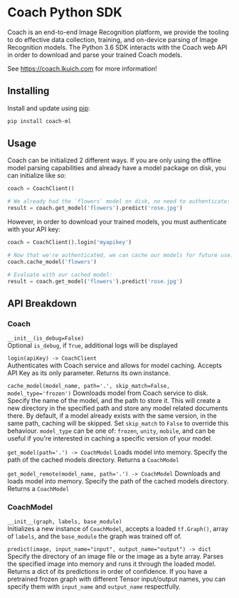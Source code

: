 # Coach Python SDK

Coach is an end-to-end Image Recognition platform, we provide the tooling to do effective data collection, training, and on-device parsing of Image Recognition models.
The Python 3.6 SDK interacts with the Coach web API in order to download and parse your trained Coach models.

See https://coach.lkuich.com for more information!

## Installing
Install and update using [pip](https://pip.pypa.io/en/stable/quickstart/):
```bash
pip install coach-ml
```

## Usage
Coach can be initialized 2 different ways. If you are only using the offline model parsing capabilities and already have a model package on disk, you can initialize like so:

```python
coach = CoachClient()

# We already had the `flowers` model on disk, no need to authenticate:
result = coach.get_model('flowers').predict('rose.jpg')
```

However, in order to download your trained models, you must authenticate with your API key:
```python
coach = CoachClient().login('myapikey')

# Now that we're authenticated, we can cache our models for future use:
coach.cache_model('flowers')

# Evaluate with our cached model:
result = coach.get_model('flowers').predict('rose.jpg')
```

## API Breakdown

### Coach
`__init__(is_debug=False)`  
Optional `is_debug`, if `True`, additional logs will be displayed

`login(apiKey) -> CoachClient`  
Authenticates with Coach service and allows for model caching. Accepts API Key as its only parameter. Returns its own instance.

`cache_model(model_name, path='.', skip_match=False, model_type='frozen')`
Downloads model from Coach service to disk. Specify the name of the model, and the path to store it. This will create a new directory in the specified path and store any model related documents there.
By default, if a model already exists with the same version, in the same path, caching will be skipped. Set `skip_match` to `False` to override this behaviour.
`model_type` can be one of: `frozen`, `unity`, `mobile`, and can be useful if you're interested in caching a specific version of your model.

`get_model(path='.') -> CoachModel`
Loads model into memory. Specify the path of the cached models directory. Returns a `CoachModel`

`get_model_remote(model_name, path='.') -> CoachModel`
Downloads and loads model into memory. Specify the path of the cached models directory. Returns a `CoachModel`

### CoachModel
`__init__(graph, labels, base_module)`  
Initializes a new instance of `CoachModel`, accepts a loaded `tf.Graph()`, array of `labels`, and the `base_module` the graph was trained off of.

`predict(image, input_name="input", output_name="output") -> dict`  
Specify the directory of an image file or the image as a byte array. Parses the specified image into memory and runs it through the loaded model. Returns a dict of its predictions in order of confidence.
If you have a pretrained frozen graph with different Tensor input/output names, you can specify them with `input_name` and `output_name` respectfully.